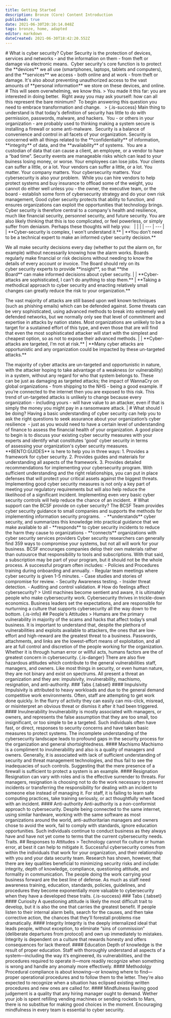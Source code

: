 ```yaml
---
title: Getting Started
description: Bronze (Core) Content Introduction
published: true
date: 2021-06-30T20:10:14.048Z
tags: bronze, home, adapted
editor: markdown
dateCreated: 2021-06-30T18:42:20.552Z
---
```


\# What is cyber security? Cyber Security is the protection of devices, services and networks - and the information on them - from theft or damage via electronic means.  Cyber security's core function is to protect the \*\*devices\*\* we all use (smartphones, laptops, tablets and computers), and the \*\*services\*\* we access - both online and at work - from theft or damage. It's also about preventing unauthorized access to the vast amounts of \*\*personal information\*\* we store on these devices, and online. # This will seem overwhelming, we know this. > You made it this far: you are interested in doing better.  Right away you may ask yourself: how can all this represent the bare minimum?  To begin answering this question you need to embrace transformation and change.   > {.is-success} Main thing to understand is that today's definition of security has little to do with permission, passwords, malware, and hackers.  You - or others in your organization - are probably used to thinking making a system secure is installing a firewall or some anti-malware.  Security is a balance of convenience and control in all facets of your organization. Security is concerned with all things related to the \*\*confidentiality\*\* of information, \*\*integrity\*\* of data, and the \*\*availability\*\* of systems.  You are a custodian of data that can cause a client, an employee, or a vendor to have a “bad time”. Security events are manageable risks which can lead to your buiness losing money, or worse. Your employees can lose jobs. Your clients can suffer a little, or a lot. Your vendors can suffer a little, or a lot. You matter. Your company matters. Your cybersecurity matters. Your cybersecurity is also your problem.  While you can hire vendors to help protect systems and buy insurance to offload some of the weight, you cannot do either well unless you - the owner, the executive team, or the board - establish some form of cybersecurity strategy and do your own risk management, Good cyber security protects that ability to function, and ensures organizations can exploit the opportunities that technology brings. Cyber security is therefore central to a company's health and resilience, much like financial security, personnel security, and future security. You are also likely thinking that this is too complicated, or feel powerless, or simply suffer from deniaism. Perhaps these thoughts will help you:   | | | | --- | --- | | \*\*Cyber-security is complex, I won't understand it.\*\* | \*\*You don't need to be a technical expert to make an informed cyber security decision.\*\*  
  
We all make security decisions every day (whether to put the alarm on, for example) without necessarily knowing how the alarm works. Boards regularly make financial or risk decisions without needing to know the details of every account or invoice. The Board should rely on its cyber security experts to provide \*\*insight\*\*, so that \*\*the Board\*\* can make informed decisions about cyber security. | | \*\*Cyber-attacks are sophisticated, I can't do anything to stop them.\*\* | \*\*Taking a methodical approach to cyber security and enacting relatively small changes can greatly reduce the risk to your organization.\*\*  
  
The vast majority of attacks are still based upon well known techniques (such as phishing emails) which can be defended against. Some threats can be very sophisticated, using advanced methods to break into extremely well defended networks, but we normally only see that level of commitment and expertise in attacks by nation states. Most organizations are unlikely to be a target for a sustained effort of this type, and even those that are will find that even the most sophisticated attacker will start with the simplest and cheapest option, so as not to expose their advanced methods. | | \*\*Cyber-attacks are targeted, I'm not at risk.\*\* | \*\*Many cyber attacks are opportunistic and any organization could be impacted by these un-targeted attacks.\*\*  
  
The majority of cyber attacks are un-targeted and opportunistic in nature, with the attacker hoping to take advantage of a weakness (or vulnerability) in a system, without any regard for who that system belongs to. These can be just as damaging as targeted attacks; the impact of WannaCry on global organizations - from shipping to the NHS - being a good example. If you’re connected to the internet then you are exposed to this risk. This trend of un-targeted attacks is unlikely to change because every organization - including yours - will have value to an attacker, even if that is simply the money you might pay in a ransomware attack. | # What should I be doing? Having a basic understanding of cyber security can help you to ask the right questions to seek assurance about your organization’s cyber resilience  - just as you would need to have a certain level of understanding of finance to assess the financial health of your organization. A good place to begin is to discuss your existing cyber security measures with your experts and identify what constitutes 'good' cyber security in terms of assessing your organization's cyber security measures.  \*\*BENTO:GUIDES\*\* is here to help you in three ways: 1. Provides a framework for cyber security. 2. Provides guides and materials for understanding all aspects of the framework. 3. Provides detailed recommendations for implementing your cybersecurity program. With sufficient understanding and the right relationships, you can put in place defenses that will protect your critical assets against the biggest threats. Implementing good cyber security measures is not only a key part of meeting your regulatory requirements but will also help reduce the likelihood of a significant incident. Implementing even very basic cyber security controls will help reduce the chance of an incident.  # What support can the BCSF provide on cyber security? The BCSF Team provides cyber security guidance to small companies and supports the methods for implementing information security programs.   - \*\*understands\*\* cyber security, and summarizes this knowledge into practical guidance that we make available to all - \*\*responds\*\* to cyber security incidents to reduce the harm they cause to organizations - \*\*connects\*\* organizations with cyber security services providers Cyber security researchers can generally find 359 ways to compromise your systems, but not all will work for your business. BCSF encourages companies delop their own materials rather than outousrce that responsibility to tools and subscriptions. With that said, a subscription may be part of your program, but it should not be the whole process. A successful program often includes: - Policies and Procedures training during onboarding and annually. - Regular team meetings where cyber security is given 1-5 minutes. - Case studies and stories of compromise for review. - Security Awareness testing. - Insider threat detection. - Auditing and control validation. # How do feelings affect cybersecurity? > Until machines become sentient and aware, it is ultimately people who make cybersecurity work. Cybersecurity thrives in trickle-down economics. Business leaders set the expectations, and are responsible for nurturning a culture that supports cybersecurity all the way down to the bottom. {.is-info} ## People's Attitudes > Humans are the primary vulnerability in majority of the scams and hacks that affect today’s small business. It is important to understand that, despite the plethora of vulnerabilities and exploits available to attackers, the ones that are low-effort and high-reward are the greatest threat to a business. Passwords, attachments, and links are the lowest-effort means of exploitation, and all are at full control and discretion of the people working for the organization. Whether it is through human error or willful acts, humans factors are the of greatest concern in cybersecurity. {.is-danger} There are also five hazardous attitudes which contribute to the general vulnerabilities staff, managers, and owners. Like most things in security, or even human nature, they are not binary and exist on spectrums. All present a threat an organization and they are: impulsivity, invulnerability, machismo, resignation, and anti-authority. ### Tabs {.tabset} #### Impulsivity Impulsivity is attributed to heavy workloads and due to the general demand competitive work environments. Often, staff are attempting to get work done quickly. In the flurry of activity they can easily can mis-click, misread, or misinterpret an obvious threat or dismiss it after it had been triggered. #### Invulnerability Invulnerability is mostly associated with managers, or owners, and represents the false assumption that they are too small, too insignificant, or too simple to be a targeted. Such individuals often have fast, or direct, responses to security concerns and have taken basic measures to protect systems. The incomplete understanding of the cybersecurity landscape leads to profound gaps in the security process for the organization and general shortsightedness. #### Machismo Machismo is a compliment to invulnerability and also is a quality of managers and owners. Generally, it is associated with lack of sufficient understanding of security and threat management technologies, and thus fail to see the inadequacies of such controls. Suggesting that the mere presence of a firewall is sufficient to protect a system is an example. #### Resignation Resignation can vary with roles and is the effective surrender to threats. For managers, resignation is choosing not to do the work necessary to prevent incidents or transferring the responsibility for dealing with an incident to someone else instead of managing it. For staff, it is failing to learn safe computing practices, take training seriously, or act thoughtfully when faced with an incident. #### Anti-authority Anti-authority is a non-conformist approach to cybersecurity. Despite being connected to the same internet, using similar hardware, working with the same software as most organizations around the world, anti-authoritarian managers and owners chose to avoid the work, fail to comply with standards, ignore education opportunities. Such individuals continue to conduct business as they always have and have not yet come to terms that the current cybersecurity needs. Traits. ## Responses to Attitudes > Technology cannot fix culture or human error, at best it can help to mitigate it. Successful cybersecurity comes from within the individuals that work for your organization, and their relationship with you and your data security team. Research has shown, however, that there are key qualities beneficial to minimizing security risks and include: integrity, depth of knowledge, compliance, questioning attitude, and formality in communication. The people doing the work carrying your business forward are the best line of defense. As much as staff need awareness training, education, standards, policies, guidelines, and procedures they become exponentially more valuable to cybersecurity when they have a developed these traits. {.is-success} ### Tabs {.tabset} #### Curiosity A questioning attitude is likely the most difficult trait to develop, but it is also the one that carries the greatest benefit. If people listen to their internal alarm bells, search for the causes, and then take corrective action, the chances that they’ll forestall problems rise dramatically. #### Integrity Integrity is the deeply internalized ideal that leads people, without exception, to eliminate “sins of commission” (deliberate departures from protocol) and own up immediately to mistakes. Integrity is dependent on a culture that rewards honesty and offers consequences for lack thereof. #### Education Depth of knowledge is the result of proper education. Staff with thoroughly understand all aspects of a system—including the way it’s engineered, its vulnerabilities, and the procedures required to operate it—more readily recognize when something is wrong and handle any anomaly more effectively. #### Methodolgy Procedural compliance is about knowing—or knowing where to find—proper operational procedures and to follow them to the letter. They’re also expected to recognize when a situation has eclipsed existing written procedures and new ones are called for. #### Mindfulness Having good judgement is a quality that any hiring manager ought to demand. Wether your job is spent refilling vending machines or sending rockets to Mars, there is no substitue for making good choices in the moment. Encouraging mindfulness in every team is essential to cyber securiity.